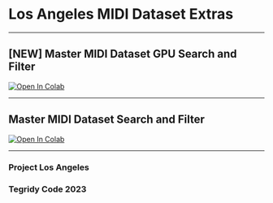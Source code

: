 # Los Angeles MIDI Dataset Extras

***

## [NEW] Master MIDI Dataset GPU Search and Filter

[![Open In Colab][colab-badge]][colab-notebook2]

[colab-notebook2]: <https://colab.research.google.com/github/asigalov61/Los-Angeles-MIDI-Dataset/blob/main/Extras/Master_MIDI_Dataset_GPU_Search_and_Filter.ipynb>
[colab-badge]: <https://colab.research.google.com/assets/colab-badge.svg>

***

## Master MIDI Dataset Search and Filter

[![Open In Colab][colab-badge]][colab-notebook3]

[colab-notebook3]: <https://colab.research.google.com/github/asigalov61/Los-Angeles-MIDI-Dataset/blob/main/Extras/Master_MIDI_Dataset_Search_and_Filter.ipynb>
[colab-badge]: <https://colab.research.google.com/assets/colab-badge.svg>

***

### Project Los Angeles
### Tegridy Code 2023
